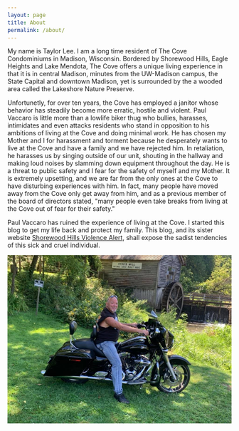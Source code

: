 ```yaml
---
layout: page
title: About
permalink: /about/
---
```


My name is Taylor Lee. I am a long time resident of The Cove Condominiums in Madison, Wisconsin. Bordered by Shorewood Hills, Eagle Heights and Lake Mendota, The Cove offers a unique living experience in that it is in central Madison, minutes from the UW-Madison campus, the State Capital and downtown Madison, yet is surrounded by the a wooded area called the Lakeshore Nature Preserve.


Unfortunetly, for over ten years, the Cove has employed a janitor whose behavior has steadily become more erratic, hostile and violent. Paul Vaccaro is little more than a lowlife biker thug who bullies, harasses, intimidates and even attacks residents who stand in opposition to his ambitions of living at the Cove and doing minimal work. He has chosen my Mother and I for harassment and torment because he desperately wants to live at the Cove and have a family and we have rejected him. In retaliation, he harasses us by singing outside of our unit, shouting in the hallway and making loud noises by slamming down equipment throughout the day. He is a threat to public safety and I fear for the safety of myself and my Mother. It is extremely upsetting, and we are far from the only ones at the Cove to have disturbing experiences with him. In fact, many people have moved away from the Cove only get away from him, and as a previous member of the board of directors stated, "many people even take breaks from living at the Cove out of fear for their safety."


Paul Vaccaro has ruined the experience of living at the Cove. I started this blog to get my life back and protect my family. This blog, and its sister website [Shorewood Hills Violence Alert](http://shorewoodhillsviolencealert.github.io), shall expose the sadist tendencies of this sick and cruel individual.

![Paul Vaccaro: Biker Thug](/images/paul_bike1.jpg)